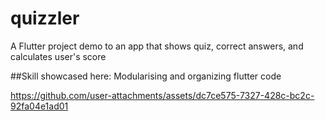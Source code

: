 # quizzler
A Flutter project demo to an app that shows quiz, correct answers, and calculates user's score

##Skill showcased here:
Modularising and organizing flutter code



https://github.com/user-attachments/assets/dc7ce575-7327-428c-bc2c-92fa04e1ad01

